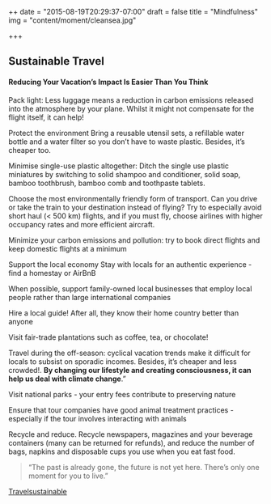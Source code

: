 ++
date = "2015-08-19T20:29:37-07:00"
draft = false
title = "Mindfulness"
img = "content/moment/cleansea.jpg"

+++

## Sustainable Travel

#### Reducing Your Vacation’s Impact Is Easier Than You Think

Pack light: Less luggage means a reduction in carbon emissions released into the atmosphere by your plane. Whilst it might not compensate for the flight itself, it can help!

Protect the environment
Bring a reusable utensil sets, a refillable water bottle and a water filter so you don’t have to waste plastic. Besides, it’s cheaper too.

Minimise single-use plastic altogether: Ditch the single use plastic miniatures by switching to solid shampoo and conditioner, solid soap, bamboo toothbrush, bamboo comb and toothpaste tablets.

Choose the most environmentally friendly form of transport. Can you drive or take the train to your destination instead of flying?
Try to especially avoid short haul (< 500 km) flights, and if you must fly, choose airlines with higher occupancy rates and more efficient aircraft.

Minimize your carbon emissions and pollution: try to book direct flights and keep domestic flights at a minimum

Support the local economy
Stay with locals for an authentic experience - find a homestay or AirBnB

When possible, support family-owned local businesses that employ local people rather than large international companies

Hire a local guide! After all, they know their home country better than anyone

Visit fair-trade plantations such as coffee, tea, or chocolate!

Travel during the off-season: cyclical vacation trends make it difficult for locals to subsist on sporadic incomes. Besides, it’s cheaper and less crowded!.
**By changing our lifestyle and creating consciousness, it can help us deal with climate change**.”

Visit national parks - your entry fees contribute to preserving nature

Ensure that tour companies have good animal treatment practices - especially if the tour involves interacting with animals

Recycle and reduce. Recycle newspapers, magazines and your beverage containers (many can be returned for refunds), and reduce the number of bags, napkins and disposable cups you use when you eat fast food.

> “The past is already gone, the future is not yet here. There’s only one moment for you to live.”

[Travelsustainable](https://sustainabletourism.net/)
